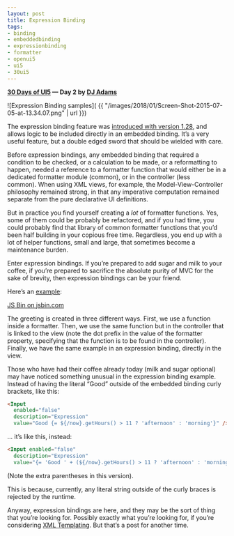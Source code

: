 ```yaml
---
layout: post
title: Expression Binding
tags:
- binding
- embeddedbinding
- expressionbinding
- formatter
- openui5
- ui5
- 30ui5
---
```


**[30 Days of UI5](/blog/posts/2015/07/04/30-days-of-ui5/)  &mdash; Day 2 by [DJ Adams](//qmacro.org/about/)**

![Expression Binding samples]( {{ "/images/2018/01/Screen-Shot-2015-07-05-at-13.34.07.png" | url }})

The expression binding feature was [introduced with version 1.28](https://openui5.hana.ondemand.com/#docs/guide/99ac68a5b1c3416ab5c84c99fefa250d.html), and allows logic to be included directly in an embedded binding. It’s a very useful feature, but a double edged sword that should be wielded with care.

Before expression bindings, any embedded binding that required a condition to be checked, or a calculation to be made, or a reformatting to happen, needed a reference to a formatter function that would either be in a dedicated formatter module (common), or in the controller (less common). When using XML views, for example, the Model-View-Controller philosophy remained strong, in that any imperative computation remained separate from the pure declarative UI definitions.

But in practice you find yourself creating a *lot* of formatter functions. Yes, some of them could be probably be refactored, and if you had time, you could probably find that library of common formatter functions that you’d been half building in your copious free time. Regardless, you end up with a lot of helper functions, small and large, that sometimes become a maintenance burden.

Enter expression bindings. If you’re prepared to add sugar and milk to your coffee, if you’re prepared to sacrifice the absolute purity of MVC for the sake of brevity, then expression bindings can be your friend.

Here’s an [example](http://jsbin.com/wivuku/18/edit):

<a class="jsbin-embed" href="http://jsbin.com/wivuku/18/embed?html,js,output">JS Bin on jsbin.com</a><script src="http://static.jsbin.com/js/embed.min.js?4.1.2"></script>

The greeting is created in three different ways. First, we use a function inside a formatter. Then, we use the same function but in the controller that is linked to the view (note the dot prefix in the value of the formatter property, specifying that the function is to be found in the controller). Finally, we have the same example in an expression binding, directly in the view.

Those who have had their coffee already today (milk and sugar optional) may have noticed something unusual in the expression binding example. Instead of having the literal “Good” outside of the embedded binding curly brackets, like this:

```html
<Input
  enabled="false" 
  description="Expression" 
  value="Good {= ${/now}.getHours() > 11 ? 'afternoon' : 'morning'}" />
```

… it’s like this, instead:

```html
<Input enabled="false"
  description="Expression"
  value="{= 'Good ' + (${/now}.getHours() > 11 ? 'afternoon' : 'morning')}" />
```
(Note the extra parentheses in this version).

This is because, currently, any literal string outside of the curly braces is rejected by the runtime.

Anyway, expression bindings are here, and they may be the sort of thing that you’re looking for. Possibly exactly what you’re looking for, if you’re considering [XML Templating](https://openui5.hana.ondemand.com/#docs/guide/5ee619fc1370463ea674ee04b65ed83b.html). But that’s a post for another time.


